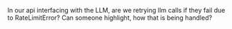 In our api interfacing with the LLM, are we retrying llm calls if they fail due to RateLimitError?
Can someone highlight, how that is being handled?
